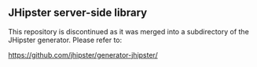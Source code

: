 JHipster server-side library
----------------------------

This repository is discontinued as it was merged into a subdirectory of
the JHipster generator. Please refer to:

https://github.com/jhipster/generator-jhipster/

